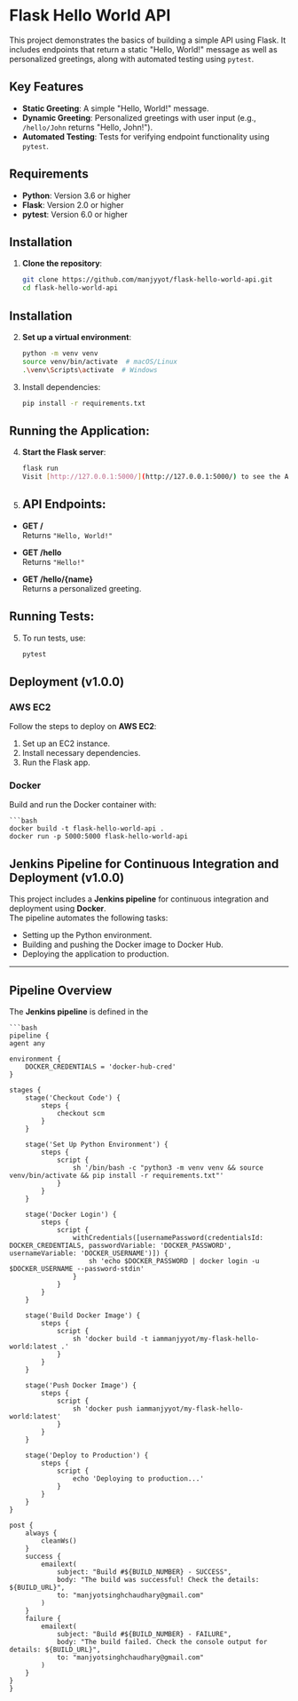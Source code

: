 # Flask Hello World API
 
This project demonstrates the basics of building a simple API using Flask. It includes endpoints that return a static "Hello, World!" message as well as personalized greetings, along with automated testing using `pytest`.
 
## Key Features
 
- **Static Greeting**: A simple "Hello, World!" message.
- **Dynamic Greeting**: Personalized greetings with user input (e.g., `/hello/John` returns "Hello, John!").
- **Automated Testing**: Tests for verifying endpoint functionality using `pytest`.
 
## Requirements
 
- **Python**: Version 3.6 or higher
- **Flask**: Version 2.0 or higher
- **pytest**: Version 6.0 or higher
 
## Installation
 
1. **Clone the repository**:
   ```bash
   git clone https://github.com/manjyyot/flask-hello-world-api.git
   cd flask-hello-world-api
## Installation
 
2. **Set up a virtual environment**:
   ```bash
   python -m venv venv
   source venv/bin/activate  # macOS/Linux
   .\venv\Scripts\activate  # Windows

3. Install dependencies:
  
   ```bash
   pip install -r requirements.txt

## Running the Application:

4. **Start the Flask server**:

    ```sh
    flask run
    Visit [http://127.0.0.1:5000/](http://127.0.0.1:5000/) to see the API in action.

5. ## **API Endpoints**:

- **GET /**  
  Returns `"Hello, World!"`

- **GET /hello**  
  Returns `"Hello!"`

- **GET /hello/{name}**  
  Returns a personalized greeting.


## **Running Tests**:

5. To run tests, use:
    ```bash
    pytest

## **Deployment** (v1.0.0)

### AWS EC2  
Follow the steps to deploy on **AWS EC2**:  
1. Set up an EC2 instance.  
2. Install necessary dependencies.  
3. Run the Flask app.

### Docker  
Build and run the Docker container with:

    ```bash
    docker build -t flask-hello-world-api .
    docker run -p 5000:5000 flask-hello-world-api

## **Jenkins Pipeline for Continuous Integration and Deployment** (v1.0.0)

This project includes a **Jenkins pipeline** for continuous integration and deployment using **Docker**.  
The pipeline automates the following tasks:
- Setting up the Python environment.
- Building and pushing the Docker image to Docker Hub.
- Deploying the application to production.

---

## **Pipeline Overview**

The **Jenkins pipeline** is defined in the 
  
    ```bash
    pipeline {
    agent any

    environment {
        DOCKER_CREDENTIALS = 'docker-hub-cred'
    }

    stages {
        stage('Checkout Code') {
            steps {
                checkout scm
            }
        }

        stage('Set Up Python Environment') {
            steps {
                script {
                    sh '/bin/bash -c "python3 -m venv venv && source venv/bin/activate && pip install -r requirements.txt"'
                }
            }
        }

        stage('Docker Login') {
            steps {
                script {
                    withCredentials([usernamePassword(credentialsId: DOCKER_CREDENTIALS, passwordVariable: 'DOCKER_PASSWORD', usernameVariable: 'DOCKER_USERNAME')]) {
                        sh 'echo $DOCKER_PASSWORD | docker login -u $DOCKER_USERNAME --password-stdin'
                    }
                }
            }
        }

        stage('Build Docker Image') {
            steps {
                script {
                    sh 'docker build -t iammanjyyot/my-flask-hello-world:latest .'
                }
            }
        }

        stage('Push Docker Image') {
            steps {
                script {
                    sh 'docker push iammanjyyot/my-flask-hello-world:latest'
                }
            }
        }

        stage('Deploy to Production') {
            steps {
                script {
                    echo 'Deploying to production...'
                }
            }
        }
    }

    post {
        always {
            cleanWs()
        }
        success {
            emailext(
                subject: "Build #${BUILD_NUMBER} - SUCCESS",
                body: "The build was successful! Check the details: ${BUILD_URL}",
                to: "manjyotsinghchaudhary@gmail.com"
            )
        }
        failure {
            emailext(
                subject: "Build #${BUILD_NUMBER} - FAILURE",
                body: "The build failed. Check the console output for details: ${BUILD_URL}",
                to: "manjyotsinghchaudhary@gmail.com"
            )
        }
    }
    }
